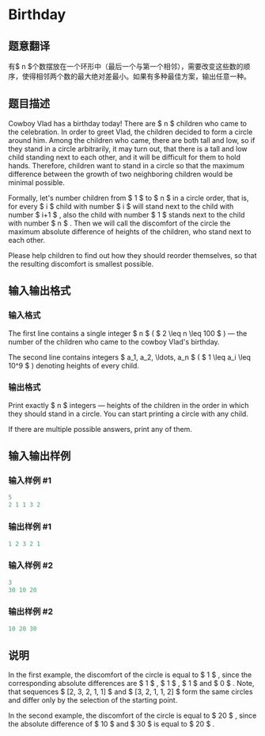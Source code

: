 # Birthday

## 题意翻译

有$ n $个数摆放在一个环形中（最后一个与第一个相邻），需要改变这些数的顺序，使得相邻两个数的最大绝对差最小。如果有多种最佳方案，输出任意一种。

## 题目描述

Cowboy Vlad has a birthday today! There are $ n $ children who came to the celebration. In order to greet Vlad, the children decided to form a circle around him. Among the children who came, there are both tall and low, so if they stand in a circle arbitrarily, it may turn out, that there is a tall and low child standing next to each other, and it will be difficult for them to hold hands. Therefore, children want to stand in a circle so that the maximum difference between the growth of two neighboring children would be minimal possible.

Formally, let's number children from $ 1 $ to $ n $ in a circle order, that is, for every $ i $ child with number $ i $ will stand next to the child with number $ i+1 $ , also the child with number $ 1 $ stands next to the child with number $ n $ . Then we will call the discomfort of the circle the maximum absolute difference of heights of the children, who stand next to each other.

Please help children to find out how they should reorder themselves, so that the resulting discomfort is smallest possible.

## 输入输出格式

### 输入格式

The first line contains a single integer $ n $ ( $ 2 \leq n \leq 100 $ ) — the number of the children who came to the cowboy Vlad's birthday.

The second line contains integers $ a_1, a_2, \ldots, a_n $ ( $ 1 \leq a_i \leq 10^9 $ ) denoting heights of every child.

### 输出格式

Print exactly $ n $ integers — heights of the children in the order in which they should stand in a circle. You can start printing a circle with any child.

If there are multiple possible answers, print any of them.

## 输入输出样例

### 输入样例 #1

```cpp
5
2 1 1 3 2

```
### 输出样例 #1

```cpp
1 2 3 2 1

```
### 输入样例 #2

```cpp
3
30 10 20

```
### 输出样例 #2

```cpp
10 20 30

```
## 说明

In the first example, the discomfort of the circle is equal to $ 1 $ , since the corresponding absolute differences are $ 1 $ , $ 1 $ , $ 1 $ and $ 0 $ . Note, that sequences $ [2, 3, 2, 1, 1] $ and $ [3, 2, 1, 1, 2] $ form the same circles and differ only by the selection of the starting point.

In the second example, the discomfort of the circle is equal to $ 20 $ , since the absolute difference of $ 10 $ and $ 30 $ is equal to $ 20 $ .

